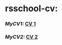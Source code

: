 # rsschool-cv:
###  _MyCV1:_ [CV 1](https://vasaskor.github.io/rsschool-cv/cv)
###  _MyCV2:_ [CV 2](https://vasaskor.github.io/rsschool-cv/)
